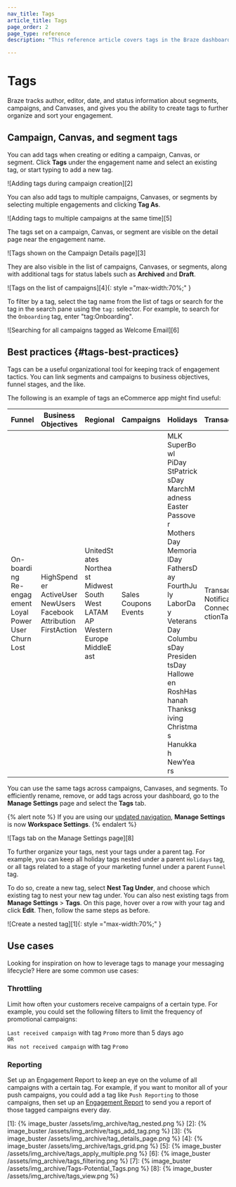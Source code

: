 ```yaml
---
nav_title: Tags
article_title: Tags
page_order: 2
page_type: reference
description: "This reference article covers tags in the Braze dashboard, which you can use to further organize and sort your engagement."

---
```

# Tags

Braze tracks author, editor, date, and status information about segments, campaigns, and Canvases, and gives you the ability to create tags to further organize and sort your engagement.

## Campaign, Canvas, and segment tags

You can add tags when creating or editing a campaign, Canvas, or segment. Click <span style="font-size: 14px;margin-bottom: .5rem;height: 16px;width: 16px;" class="fas fa-tag" ></span>**Tags** under the engagement name and select an existing tag, or start typing to add a new tag.

![Adding tags during campaign creation][2]

You can also add tags to multiple campaigns, Canvases, or segments by selecting multiple engagements and clicking <span style="font-size: 14px;margin-bottom: .5rem;height: 16px;width: 16px;" class="fas fa-tag" ></span>**Tag As**.

![Adding tags to multiple campaigns at the same time][5]

The tags set on a campaign, Canvas, or segment are visible on the detail page near the engagement name.

![Tags shown on the Campaign Details page][3]

They are also visible in the list of campaigns, Canvases, or segments, along with additional tags for status labels such as **Archived** and **Draft**.

![Tags on the list of campaigns][4]{: style ="max-width:70%;" }

To filter by a tag, select the tag name from the list of tags or search for the tag in the search pane using the `tag:` selector. For example, to search for the `Onboarding` tag, enter "tag:Onboarding".

![Searching for all campaigns tagged as Welcome Email][6]

## Best practices {#tags-best-practices}

Tags can be a useful organizational tool for keeping track of engagement tactics. You can link segments and campaigns to business objectives, funnel stages, and the like.

The following is an example of tags an eCommerce app might find useful:

<style>
table td {
    word-break: break-word;
}
</style>


<table>
<thead>
  <tr>
    <th>Funnel</th>
    <th>Business Objectives</th>
    <th>Regional</th>
    <th>Campaigns</th>
    <th>Holidays</th>
    <th>Transactions</th>
  </tr>
</thead>
<tbody>
  <tr>
    <td>On-boarding<br>Re-engagement<br>Loyal<br>PowerUser<br>Churn<br>Lost</td>
    <td>HighSpender<br>ActiveUser<br>NewUsers<br>FacebookAttribution<br>FirstAction</td>
    <td>UnitedStates<br>Northeast<br>Midwest<br>South<br>West<br>LATAM<br>AP<br>WesternEurope<br>MiddleEast</td>
    <td>Sales<br>Coupons<br>Events</td>
    <td>MLK<br>SuperBowl<br>PiDay<br>StPatricksDay<br>MarchMadness<br>Easter<br>Passover<br>MothersDay<br>MemorialDay<br>FathersDay<br>FourthJuly<br>LaborDay<br>VeteransDay<br>ColumbusDay<br>PresidentsDay<br>Halloween<br>RoshHashanah<br>Thanksgiving<br>Christmas<br>Hanukkah<br>NewYears</td>
    <td>Transactional<br>Notification<br>ConnectedActionTaken</td>
  </tr>
</tbody>
</table>

You can use the same tags across campaigns, Canvases, and segments. To efficiently rename, remove, or add tags across your dashboard, go to the **Manage Settings** page and select the **Tags** tab.

{% alert note %}
If you are using our [updated navigation]({{site.baseurl}}/navigation/), **Manage Settings** is now **Workspace Settings**.
{% endalert %}

![Tags tab on the Manage Settings page][8]

To further organize your tags, nest your tags under a parent tag. For example, you can keep all holiday tags nested under a parent `Holidays` tag, or all tags related to a stage of your marketing funnel under a parent `Funnel` tag. 

To do so, create a new tag, select **Nest Tag Under**, and choose which existing tag to nest your new tag under. You can also nest existing tags from **Manage Settings** > **Tags**. On this page, hover over a row with your tag and click **<i class="fas fa-pencil-alt"></i>Edit**. Then, follow the same steps as before.

![Create a nested tag][1]{: style ="max-width:70%;" }

## Use cases

Looking for inspiration on how to leverage tags to manage your messaging lifecycle? Here are some common use cases:

### Throttling

Limit how often your customers receive campaigns of a certain type. For example, you could set the following filters to limit the frequency of promotional campaigns:

`Last received campaign` with tag `Promo` more than 5 days ago 
<br>`OR`<br>
`Has not received campaign` with tag `Promo`

### Reporting

Set up an Engagement Report to keep an eye on the volume of all campaigns with a certain tag. For example, if you want to monitor all of your push campaigns, you could add a tag like `Push Reporting` to those campaigns, then set up an [Engagement Report]({{site.baseurl}}/user_guide/data_and_analytics/your_reports/engagement_reports/#automatically-select-campaigns-or-canvases) to send you a report of those tagged campaigns every day.



[1]: {% image_buster /assets/img_archive/tag_nested.png %}
[2]: {% image_buster /assets/img_archive/tags_add_tag.png %}
[3]: {% image_buster /assets/img_archive/tag_details_page.png %}
[4]: {% image_buster /assets/img_archive/tags_grid.png %}
[5]: {% image_buster /assets/img_archive/tags_apply_multiple.png %}
[6]: {% image_buster /assets/img_archive/tags_filtering.png %}
[7]: {% image_buster /assets/img_archive/Tags-Potential_Tags.png %}
[8]: {% image_buster /assets/img_archive/tags_view.png %}
